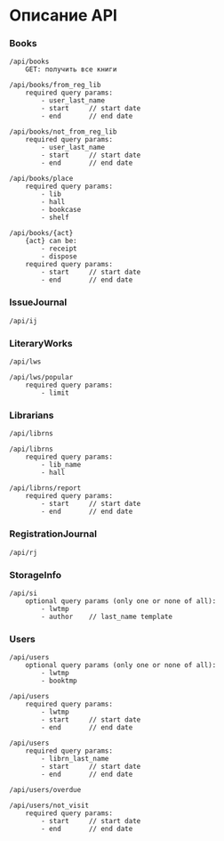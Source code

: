 # Описание API

### Books
    /api/books
        GET: получить все книги
    
    /api/books/from_reg_lib
        required query params:
            - user_last_name
            - start     // start date
            - end       // end date

    /api/books/not_from_reg_lib
        required query params:
            - user_last_name
            - start     // start date
            - end       // end date

    /api/books/place
        required query params:
            - lib
            - hall
            - bookcase
            - shelf

    /api/books/{act}
        {act} can be:
            - receipt
            - dispose
        required query params:
            - start     // start date
            - end       // end date

### IssueJournal

    /api/ij

### LiteraryWorks

    /api/lws

    /api/lws/popular
        required query params:
            - limit

### Librarians

    /api/librns

    /api/librns
        required query params:
            - lib_name
            - hall

    /api/librns/report
        required query params:
            - start     // start date
            - end       // end date

### RegistrationJournal

    /api/rj

### StorageInfo

    /api/si
        optional query params (only one or none of all):
            - lwtmp
            - author    // last_name template

### Users

    /api/users
        optional query params (only one or none of all):
            - lwtmp
            - booktmp

    /api/users
        required query params:
            - lwtmp
            - start     // start date
            - end       // end date

    /api/users
        required query params:
            - librn_last_name
            - start     // start date
            - end       // end date

    /api/users/overdue

    /api/users/not_visit
        required query params:
            - start     // start date
            - end       // end date